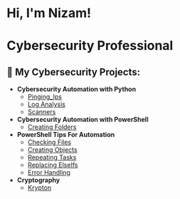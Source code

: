 <h1>Hi, I'm Nizam! </h1>
<h1>Cybersecurity Professional <span style="color: red"></h1>

<h2>🔭 My Cybersecurity Projects:</h2>


- <b>Cybersecurity Automation with Python</b>
  - [Pinging_Ips](https://github.com/Cyberbird99/Pinging_IPs)
  - [Log Analysis](https://github.com/Cyberbird99/Analyzing-Logs)
  - [Scanners](https://github.com/Cyberbird99/Scanners)
- <b>Cybersecurity Automation with PowerShell</b>
  - [Creating Folders](https://github.com/Cyberbird99/creatingFolders)
- <b>PowerShell Tips For Automation</b>
  - [Checking Files](https://github.com/Cyberbird99/PowerShell_Tips_for_Beginners/tree/main/CheckingFiles)
  - [Creating Objects](https://github.com/Cyberbird99/PowerShell_Tips_for_Beginners/tree/main/CreatingObjects)
  - [Repeating Tasks](https://github.com/Cyberbird99/Repeating-Tasks)
  - [Replacing ElseIfs](https://github.com/Cyberbird99/Replacing-ElseIfs)
  - [Error Handling](https://github.com/Cyberbird99/ErrorHandling)
- <b>Cryptography</b>
  - [Krypton](https://github.com/Cyberbird99/Krypton)
<!--
**Cyberbird99/Cyberbird99** is a ✨ _special_ ✨ repository because its `README.md` (this file) appears on your GitHub profile.

Here are some ideas to get you started:

- 🔭 I’m currently working on ...
- 🌱 I’m currently learning ...
- 👯 I’m looking to collaborate on ...
- 🤔 I’m looking for help with ...
- 💬 Ask me about ...
- 📫 How to reach me: ...
- 😄 Pronouns: ...
- ⚡ Fun fact: ...
-->

